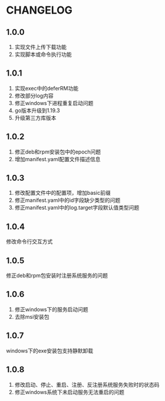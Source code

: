 # CHANGELOG

## 1.0.0

1. 实现文件上传下载功能
2. 实现脚本或命令执行功能

## 1.0.1

1. 实现exec中的deferRM功能
2. 修改部分log内容
3. 修正windows下进程重复启动问题
4. go版本升级到1.19.3
5. 升级第三方库版本

## 1.0.2

1. 修正deb和rpm安装包中的epoch问题
2. 增加manifest.yaml配置文件描述信息

## 1.0.3

1. 修改配置文件中的配置项，增加basic前缀
2. 修正manifest.yaml中的id字段缺少类型的问题
3. 修正manifest.yaml中的log.target字段默认值类型问题

## 1.0.4

修改命令行交互方式

## 1.0.5

修正deb和rpm包安装时注册系统服务的问题

## 1.0.6

1. 修正windows下的服务启动问题
2. 去除msi安装包

## 1.0.7

windows下的exe安装包支持静默卸载

## 1.0.8

1. 修改启动、停止、重启、注册、反注册系统服务失败时的状态码
2. 修正windows系统下未启动服务无法重启的问题